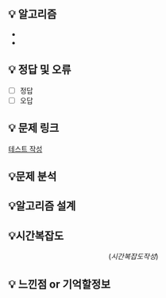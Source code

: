 ## 💡 알고리즘
- 
-

## 💡 정답 및 오류
- [ ] 정답 
- [ ] 오답
<!-- 풀었을 경우 정답에 x를  못풀 경우 오답에 x를 넣어주시면 됩니다. -->

## 💡 문제 링크
[테스트 작성](https://www.acmicpc.net/problem/(번호))

## 💡문제 분석


## 💡알고리즘 설계



## 💡시간복잡도
$$
(시간복잡도작성)
$$

## 💡 느낀점 or 기억할정보
